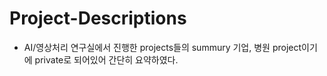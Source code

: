 # Project-Descriptions

- AI/영상처리 연구실에서 진행한 projects들의 summury
기업, 병원 project이기에 private로 되어있어 간단히 요약하였다.

